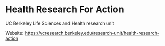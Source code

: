 # Health Research For Action
UC Berkeley Life Sciences and Health research unit

Website: https://vcresearch.berkeley.edu/research-unit/health-research-action
